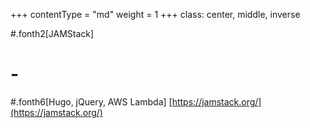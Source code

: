 +++
contentType = "md"
weight = 1
+++
class: center, middle, inverse

#.fonth2[JAMStack]
# -
#.fonth6[Hugo, jQuery, AWS Lambda]
[https://jamstack.org/](https://jamstack.org/)

